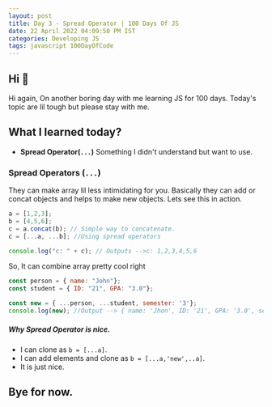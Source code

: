 ```yaml
---
layout: post
title: Day 3 - Spread Operator | 100 Days Of JS
date: 22 April 2022 04:09:50 PM IST
categories: Developing JS
tags: javascript 100DayOfCode
---
```


## Hi 👋

Hi again, On another boring day with me learning JS for 100 days. Today's topic are lil tough but please stay with me.

## What I learned today?
 - **Spread Operator(`...`)** Something I didn't understand but want to use.

### Spread Operators (`...`)
They can make array lil less intimidating for you. Basically they can add or concat objects and helps to make new objects. Lets see this in action.

```js
a = [1,2,3];
b = [4,5,6];
c = a.concat(b); // Simple way to concatenate.
c = [...a, ...b]; //Using spread operators

console.log("c: " + c); // Outputs -->c: 1,2,3,4,5,6
```

So, It can combine array pretty cool right

```js
const person = { name: "John"};
const student = { ID: "21", GPA: "3.0"};

const new = { ...person, ...student, semester: '3'};
console.log(new); //Output --> { name: 'Jhon', ID: '21', GPA: '3.0', semester: '3' }
```

##### Why Spread Operator is nice.
 - I can clone as `b = [...a]`.
 - I can add elements and clone as `b = [...a,'new',..a]`.
 - It is just nice.

## Bye for now.